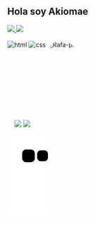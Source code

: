 ## Hola soy Akiomae
<div aling="center">
    <a href="https://github.com/Akiomae/">
        <img height="180px" src="https://github-readme-stats.vercel.app/api?username=Akiomae&show_icons=true&theme=dracula&include_all_commits=true&count_private=true"/>
        <img height="180px" src="https://github-readme-stats.vercel.app/api/top-langs/?username=Akiomae&layout=compact&langs_count=7&theme=dracula"/>
    </a>
</div>
<div style="display: inline-block;"><br>
    <img aling="center" alt="html" height="50px" src="https://cdn.jsdelivr.net/gh/devicons/devicon/icons/html5/html5-original-wordmark.svg" />
    <img aling="center" alt="css" height="50px" src="https://cdn.jsdelivr.net/gh/devicons/devicon/icons/css3/css3-original-wordmark.svg" />    
  <img align="right" alt="Rafa-pic" height="150" style="border-radius:50px;" src="https://revesonline.com/wp-content/uploads/2019/01/gato-770x579.jpg">
</div>

##

<div>
    <a href="" target="_blank" ><img src="https://img.shields.io/badge/YouTube-FF0000?style=for-the-badge&logo=youtube&logoColor=white" alt="" target="_blank"></a>
    <a href=""><img src="https://img.shields.io/badge/Twitter-1DA1F2?style=for-the-badge&logo=twitter&logoColor=white" alt=""></a>
    <a href=""><img src="https://img.shields.io/badge/Facebook-1877F2?style=for-the-badge&logo=facebook&logoColor=white" alt=""></a>
    <a href=""><img src="https://img.shields.io/badge/LinkedIn-0077B5?style=for-the-badge&logo=linkedin&logoColor=white" alt=""></a>
    <a href="https://discord.gg/wagxzStdcR" target="_blank"><img src="https://img.shields.io/badge/Discord-7289DA?style=for-the-badge&logo=discord&logoColor=white" target="_blank"></a>
    <a href="https://instagram.com/rafaballerini" target="_blank"><img src="https://img.shields.io/badge/-Instagram-%23E4405F?style=for-the-badge&logo=instagram&logoColor=white" target="_blank"></a>
      
</div>


![Snake animation](https://github.com/rafaballerini/rafaballerini/blob/output/github-contribution-grid-snake.svg)
 
</div>
